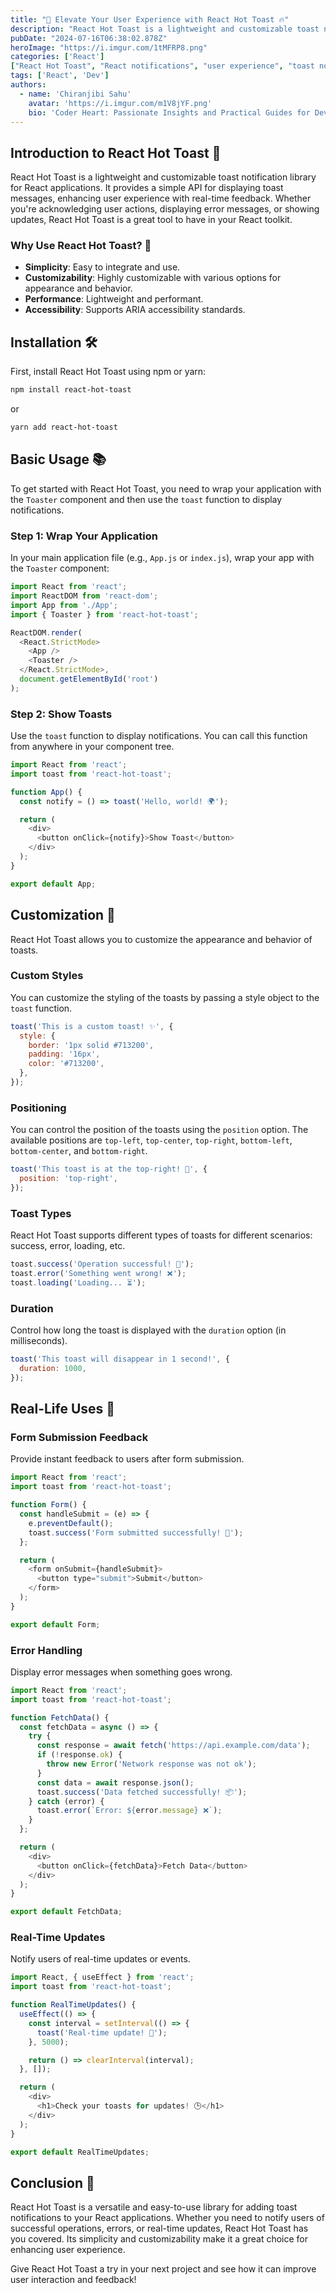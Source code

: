 ```yaml
---
title: "🚀 Elevate Your User Experience with React Hot Toast 🔥"
description: "React Hot Toast is a lightweight and customizable toast notification library for React applications. It provides a simple API for displaying toast messages, enhancing user experience with real-time feedback. Whether you're acknowledging user actions, displaying error messages, or showing updates, React Hot Toast is a great tool to have in your React toolkit."
pubDate: "2024-07-16T06:38:02.878Z"
heroImage: "https://i.imgur.com/1tMFRP8.png"
categories: ['React']
["React Hot Toast", "React notifications", "user experience", "toast notifications", "React UI", "UI/UX design", "React libraries", "enhancing user experience", "front-end development", "React tutorials"]
tags: ['React', 'Dev']
authors:
  - name: 'Chiranjibi Sahu'
    avatar: 'https://i.imgur.com/m1V8jYF.png'
    bio: 'Coder Heart: Passionate Insights and Practical Guides for Developers'
---
```


## Introduction to React Hot Toast 🍞

React Hot Toast is a lightweight and customizable toast notification library for React applications. It provides a simple API for displaying toast messages, enhancing user experience with real-time feedback. Whether you're acknowledging user actions, displaying error messages, or showing updates, React Hot Toast is a great tool to have in your React toolkit.

### Why Use React Hot Toast? 🤔

- **Simplicity**: Easy to integrate and use.
- **Customizability**: Highly customizable with various options for appearance and behavior.
- **Performance**: Lightweight and performant.
- **Accessibility**: Supports ARIA accessibility standards.

## Installation 🛠️

First, install React Hot Toast using npm or yarn:

```bash
npm install react-hot-toast
```

or

```bash
yarn add react-hot-toast
```

## Basic Usage 📚

To get started with React Hot Toast, you need to wrap your application with the `Toaster` component and then use the `toast` function to display notifications.

### Step 1: Wrap Your Application

In your main application file (e.g., `App.js` or `index.js`), wrap your app with the `Toaster` component:

```javascript
import React from 'react';
import ReactDOM from 'react-dom';
import App from './App';
import { Toaster } from 'react-hot-toast';

ReactDOM.render(
  <React.StrictMode>
    <App />
    <Toaster />
  </React.StrictMode>,
  document.getElementById('root')
);
```

### Step 2: Show Toasts

Use the `toast` function to display notifications. You can call this function from anywhere in your component tree.

```javascript
import React from 'react';
import toast from 'react-hot-toast';

function App() {
  const notify = () => toast('Hello, world! 🌍');

  return (
    <div>
      <button onClick={notify}>Show Toast</button>
    </div>
  );
}

export default App;
```

## Customization 🎨

React Hot Toast allows you to customize the appearance and behavior of toasts.

### Custom Styles

You can customize the styling of the toasts by passing a style object to the `toast` function.

```javascript
toast('This is a custom toast! ✨', {
  style: {
    border: '1px solid #713200',
    padding: '16px',
    color: '#713200',
  },
});
```

### Positioning

You can control the position of the toasts using the `position` option. The available positions are `top-left`, `top-center`, `top-right`, `bottom-left`, `bottom-center`, and `bottom-right`.

```javascript
toast('This toast is at the top-right! 📍', {
  position: 'top-right',
});
```

### Toast Types

React Hot Toast supports different types of toasts for different scenarios: success, error, loading, etc.

```javascript
toast.success('Operation successful! 🎉');
toast.error('Something went wrong! ❌');
toast.loading('Loading... ⏳');
```

### Duration

Control how long the toast is displayed with the `duration` option (in milliseconds).

```javascript
toast('This toast will disappear in 1 second!', {
  duration: 1000,
});
```

## Real-Life Uses 🌟

### Form Submission Feedback

Provide instant feedback to users after form submission.

```javascript
import React from 'react';
import toast from 'react-hot-toast';

function Form() {
  const handleSubmit = (e) => {
    e.preventDefault();
    toast.success('Form submitted successfully! 🎉');
  };

  return (
    <form onSubmit={handleSubmit}>
      <button type="submit">Submit</button>
    </form>
  );
}

export default Form;
```

### Error Handling

Display error messages when something goes wrong.

```javascript
import React from 'react';
import toast from 'react-hot-toast';

function FetchData() {
  const fetchData = async () => {
    try {
      const response = await fetch('https://api.example.com/data');
      if (!response.ok) {
        throw new Error('Network response was not ok');
      }
      const data = await response.json();
      toast.success('Data fetched successfully! 📦');
    } catch (error) {
      toast.error(`Error: ${error.message} ❌`);
    }
  };

  return (
    <div>
      <button onClick={fetchData}>Fetch Data</button>
    </div>
  );
}

export default FetchData;
```

### Real-Time Updates

Notify users of real-time updates or events.

```javascript
import React, { useEffect } from 'react';
import toast from 'react-hot-toast';

function RealTimeUpdates() {
  useEffect(() => {
    const interval = setInterval(() => {
      toast('Real-time update! 🔄');
    }, 5000);

    return () => clearInterval(interval);
  }, []);

  return (
    <div>
      <h1>Check your toasts for updates! 🕒</h1>
    </div>
  );
}

export default RealTimeUpdates;
```

## Conclusion 🏁

React Hot Toast is a versatile and easy-to-use library for adding toast notifications to your React applications. Whether you need to notify users of successful operations, errors, or real-time updates, React Hot Toast has you covered. Its simplicity and customizability make it a great choice for enhancing user experience.

Give React Hot Toast a try in your next project and see how it can improve user interaction and feedback!

